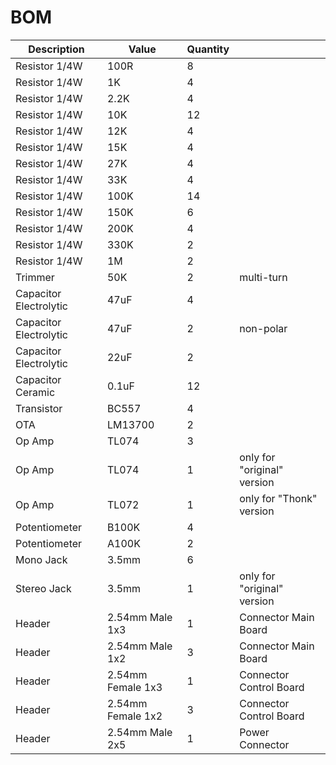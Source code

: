 # BOM

| Description | Value | Quantity | |
| --- | --- | --- | --- |
| Resistor 1/4W | 100R | 8 | |
| Resistor 1/4W | 1K | 4 | |
| Resistor 1/4W | 2.2K | 4 | |
| Resistor 1/4W | 10K | 12 | |
| Resistor 1/4W | 12K | 4 | |
| Resistor 1/4W | 15K | 4 | |
| Resistor 1/4W | 27K | 4 | |
| Resistor 1/4W | 33K | 4 | |
| Resistor 1/4W | 100K | 14 | |
| Resistor 1/4W | 150K | 6 | |
| Resistor 1/4W | 200K | 4 | |
| Resistor 1/4W | 330K | 2 | |
| Resistor 1/4W | 1M | 2 | |
| Trimmer | 50K | 2 | multi-turn |
| Capacitor Electrolytic | 47uF | 4 | |
| Capacitor Electrolytic | 47uF | 2 | non-polar |
| Capacitor Electrolytic | 22uF | 2 | |
| Capacitor Ceramic | 0.1uF | 12 | |
| Transistor | BC557 | 4 | |
| OTA | LM13700 | 2 | |
| Op Amp | TL074 | 3 | |
| Op Amp | TL074 | 1 | only for "original" version |
| Op Amp | TL072 | 1 | only for "Thonk" version |
| Potentiometer | B100K | 4 | |
| Potentiometer | A100K | 2 | |
| Mono Jack | 3.5mm | 6 | |
| Stereo Jack | 3.5mm | 1 | only for "original" version |
| Header | 2.54mm Male 1x3 | 1 | Connector Main Board |
| Header | 2.54mm Male 1x2 | 3 | Connector Main Board |
| Header | 2.54mm Female 1x3 | 1 | Connector Control Board |
| Header | 2.54mm Female 1x2 | 3 | Connector Control Board |
| Header | 2.54mm Male 2x5 | 1 | Power Connector |
